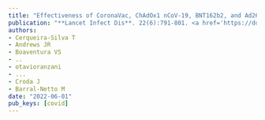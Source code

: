 ```yaml
---
title: "Effectiveness of CoronaVac, ChAdOx1 nCoV-19, BNT162b2, and Ad26.COV2.S among individuals with previous SARS-CoV-2 infection in Brazil: a test-negative, case-control study"
publication: "**Lancet Infect Dis**. 22(6):791-801. <a href='https://doi.org/10.1016/s1473-3099(22)00140-2' target='_blank' rel='noopener noreferrer'>10.1016/s1473-3099(22)00140-2</a>"
authors:
- Cerqueira-Silva T
- Andrews JR
- Boaventura VS
- ..
- otavioranzani
- ...
- Croda J
- Barral-Netto M
date: "2022-06-01"
pub_keys: [covid]
---
```

